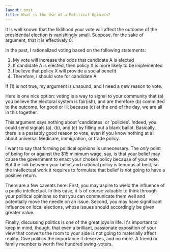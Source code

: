 ```yaml
---
layout: post
title: What is the Use of a Political Opinion?
---
```


It is well known that the liklihood your vote will affect the outcome of the presidential election is [vanishingly small](https://www.stat.berkeley.edu/~aldous/157/Papers/vote.pdf). Suppose, for the sake of argument, that it is effectively 0.

In the past, I rationalized voting based on the following statements:
1. My vote will increase the odds that candidate A is elected
2. If candidate A is elected, then policy X is more likely to be implemented
3. I believe that policy X will provide a social benefit
4. Therefore, I should vote for candidate A

If (1) is not true, my argument is unsound, and I need a new reason to vote.

Here is one nice option: voting is a way to signal to your community that (a) you believe the electoral system is fair(ish), and are therefore (b) committed to the outcome, for good or ill, because (c) at the end of the day, we are all in this together. 

This argument says nothing about 'candidates' or 'policies'. Indeed, you could send signals (a), (b), and (c) by filling out a blank ballot. Basically, there is a passably good reason to vote, even if you know nothing at all about universal Medicare, immigration, or trade policy.

I want to say that forming political opinions is unnecessary. The *only* point of being for or against the $15 minimum wage, say, is that your belief may cause the government to enact your chosen policy because of your vote. But the link between your belief and national policy is tenuous at best, so the intellectual work it requires to formulate that belief is not going to have a positive return.

There are a few caveats here. First, you may aspire to wield the influence of a public intellectual. In this case, it is of course valuable to think through your political opinions so that you can communicate them well and potentially move the needle on an issue. Second, you may have significant influence on local elections, whose issues should accordingly be given greater value. 

Finally, discussing politics is one of the great joys in life. It's important to keep in mind, though, that even a brilliant, passionate exposition of your view that converts the room to your side is not going to materially affect reality. Give politics the importance it deserves, and no more. A friend or family member is worth five hundred swing-voters.
